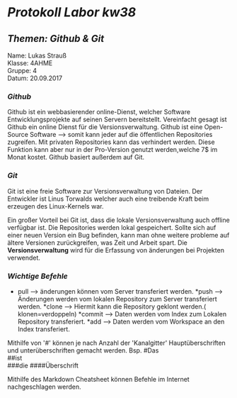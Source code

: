 
# *Protokoll Labor kw38*
## *Themen: Github & Git*

Name: Lukas Strauß    
Klasse: 4AHME    
Gruppe: 4  
Datum: 20.09.2017

### *Github*
Github ist ein webbasierender online-Dienst, welcher Software
Entwicklungsprojekte auf seinen Servern bereitstellt. Vereinfacht gesagt ist Github ein online Dienst 
für die Versionsverwaltung. Github ist eine Open-Source Software --> somit kann jeder auf die öffentlichen 
Repositories zugreifen. Mit privaten Repositories kann das verhindert werden. Diese Funktion kann aber
nur in der Pro-Version genutzt werden,welche 7$ im Monat kostet. Github basiert außerdem auf Git.

### *Git*
Git ist eine freie Software zur Versionsverwaltung von Dateien. Der Entwickler ist Linus Torwalds 
welcher auch eine treibende Kraft beim erzeugen des Linux-Kernels war.

Ein großer Vorteil bei Git ist, dass die lokale Versionsverwaltung auch offline verfügbar ist.
Die Repositories werden lokal gespeichert.
Sollte sich auf einer neuen Version ein Bug befinden, kann man ohne weitere probleme auf ältere
Versionen zurückgreifen, was Zeit und Arbeit spart.
Die **Versionsverwaltung** wird für die Erfassung von änderungen bei Projekten verwendet.

### *Wichtige Befehle*
* pull --> änderungen können vom Server transferiert werden.
 *push --> Änderungen werden vom lokalen Repository zum Server transferiert werden.
  *clone --> Hiermit kann die Repository geklont werden.( klonen=verdoppeln)
   *commit --> Daten werden vom Index zum Lokalen Repository transferiert.
    *add --> Daten werden vom Workspace an den Index transferiert.
    
Mithilfe von '#' können je nach Anzahl der 'Kanalgitter' Hauptüberschriften und unterüberschriften gemacht werden.
Bsp. #Das   
     ##ist  
     ###die
     ####Überschrift

Mithilfe des Markdown Cheatsheet können Befehle im Internet nachgeschlagen werden.



